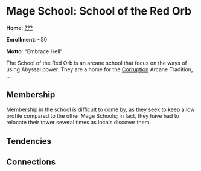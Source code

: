 # Mage School: School of the Red Orb
**Home**: [???](../../Cities/???.md)

**Enrollment**: ~50

**Motto**: "Embrace Hell"

The School of the Red Orb is an arcane school that focus on the ways of using Abyssal power. They are a home for the [Corruption](../../Classes/Wizard/Corruption.md) Arcane Tradition, ...

## Membership
Membership in the school is difficult to come by, as they seek to keep a low profile compared to the other Mage Schools; in fact, they have had to relocate their tower several times as locals discover them.

## Tendencies

## Connections

